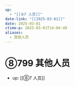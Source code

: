 ```yaml
---
up:
  - "[[⑧7 人员]]"
date-link: "[[2025-03-01]]"
date: 2025-03-01
ctime-p: 2025-03-01T14:04:49
aliases:
  - 其他人员
---
```


# ⑧799 其他人员

- up: [[⑧7 人员]]
